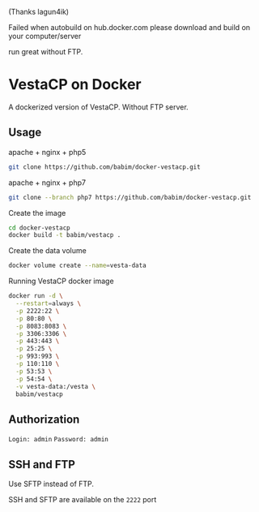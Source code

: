 (Thanks lagun4ik)

Failed when autobuild on hub.docker.com please download and build on your computer/server

run great without FTP.

# VestaCP on Docker

A dockerized version of VestaCP. Without FTP server.

Usage
-----

apache + nginx + php5
```bash
git clone https://github.com/babim/docker-vestacp.git
```

apache + nginx + php7
```bash
git clone --branch php7 https://github.com/babim/docker-vestacp.git
```

Create the image

```bash
cd docker-vestacp
docker build -t babim/vestacp .
```

Create the data volume
```bash
docker volume create --name=vesta-data
```

Running VestaCP docker image
```bash
docker run -d \
  --restart=always \
  -p 2222:22 \
  -p 80:80 \
  -p 8083:8083 \
  -p 3306:3306 \
  -p 443:443 \
  -p 25:25 \
  -p 993:993 \
  -p 110:110 \
  -p 53:53 \
  -p 54:54 \
  -v vesta-data:/vesta \
  babim/vestacp
```

Authorization
---

`Login: admin`
`Password: admin`


SSH and FTP
---

Use SFTP instead of FTP.

SSH and SFTP are available on the `2222` port
